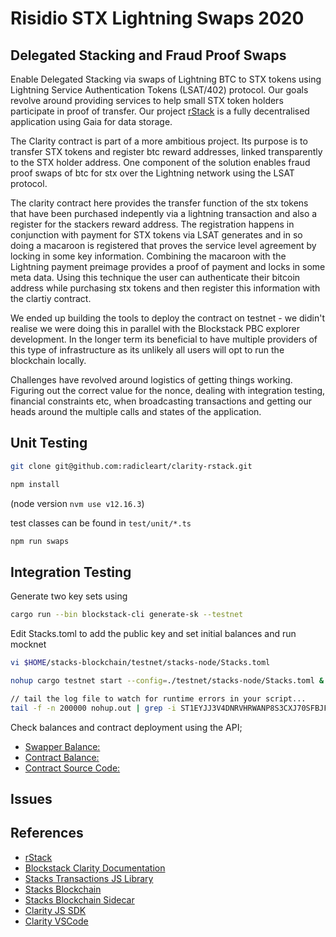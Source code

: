 # Risidio STX Lightning Swaps 2020

## Delegated Stacking and Fraud Proof Swaps

Enable Delegated Stacking via swaps of Lightning BTC to STX tokens using Lightning Service Authentication Tokens (LSAT/402) protocol. Our goals revolve around providing services to help small STX token holders participate in proof of transfer. Our project [rStack](https://stax.risidio.com) is a fully decentralised application using Gaia for data storage.

The Clarity contract is part of a more ambitious project. Its purpose is to transfer STX tokens and register btc reward addresses, linked transparently to the STX holder address. One component of the solution enables fraud proof swaps of btc for stx over the Lightning network using the LSAT protocol. 

The clarity contract here provides the transfer function of the stx tokens that have been purchased indepently via a lightning transaction and also a register for the stackers reward address. The registration happens in conjunction with payment for STX tokens via LSAT generates and in so doing a macaroon is registered that proves the service level agreement by locking in some key information. Combining the macaroon with the Lightning payment preimage provides a proof of payment and locks in some meta data. Using this technique the user can authenticate their bitcoin address while purchasing stx tokens and then register this information with the clartiy contract.

We ended up building the tools to deploy the contract on testnet - we didin't realise we were doing this in parallel with the Blockstack PBC explorer development. In the longer term its beneficial to have multiple providers of this type of infrastructure as its unlikely all users will opt to run the blockchain locally.

Challenges have revolved around logistics of getting things working. Figuring out the correct value for the nonce, dealing with integration testing, financial constraints etc, when broadcasting transactions and getting our heads around the multiple calls and states of the application.

## Unit Testing

```bash
git clone git@github.com:radicleart/clarity-rstack.git

npm install
```

(node version `nvm use v12.16.3`)

test classes can be found in `test/unit/*.ts`

```javascript
npm run swaps
```

## Integration Testing

Generate two key sets using

```bash
cargo run --bin blockstack-cli generate-sk --testnet
```

Edit Stacks.toml to add the public key and set initial balances and run mocknet

```bash
vi $HOME/stacks-blockchain/testnet/stacks-node/Stacks.toml

nohup cargo testnet start --config=./testnet/stacks-node/Stacks.toml &

// tail the log file to watch for runtime errors in your script...
tail -f -n 200000 nohup.out | grep -i ST1EYJJ3V4DNRVHRWANP8S3CXJ70SFBJF2F8DH2RM
```

Check balances and contract deployment using the API;

* [Swapper Balance:](http://127.0.0.1:20443/v2/accounts/STFJEDEQB1Y1CQ7F04CS62DCS5MXZVSNXXN413ZG)
* [Contract Balance:](http://127.0.0.1:20443/v2/accounts/ST1EYJJ3V4DNRVHRWANP8S3CXJ70SFBJF2F8DH2RM)
* [Contract Source Code:](http://127.0.0.1:20443/v2/contracts/source/ST1EYJJ3V4DNRVHRWANP8S3CXJ70SFBJF2F8DH2RM/lightning-swaps-v1)

## Issues

## References

* [rStack](https://stax.risidio.com)
* [Blockstack Clarity Documentation](https://docs.blockstack.org/core/smart/rpc-api.html)
* [Stacks Transactions JS Library](https://github.com/blockstack/stacks-transactions-js)
* [Stacks Blockchain](https://github.com/blockstack/stacks-blockchain)
* [Stacks Blockchain Sidecar](https://github.com/blockstack/stacks-blockchain-sidecar)
* [Clarity JS SDK](https://github.com/blockstack/clarity-js-sdk)
* [Clarity VSCode](https://github.com/blockstack/clarity-vscode)
